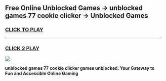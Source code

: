 
## Free Online Unblocked Games → unblocked games 77 cookie clicker → Unblocked Games
<h3>
<a href="https://premium.freeplayer.one?title=unblocked_games_77_cookie_clicker&ref=21F">CLICK TO PLAY</a></h3>
<hr>

<h3>
<a href="https://premium.freeplayer.one?title=unblocked_games_77_cookie_clicker&ref=21F">CLICK 2 PLAY</a>
  
</h3>

<a href="https://premium.freeplayer.one?title=unblocked_games_77_cookie_clicker&ref=21F/"><img src="https://clearcache.store/games.png"></a>


**unblocked games 77 cookie clicker games unblocked: Your Gateway to Fun and Accessible Online Gaming**
